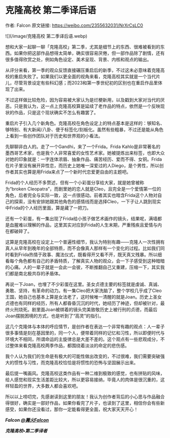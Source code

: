 # 克隆高校 第二季译后语

作者: Falcon
原文链接: https://weibo.com/2355632031/NrXrCsLC0

![](/image/克隆高校 第二季译后语.webp)

想和大家一起聊一聊「克隆高校」第二季，尤其是细节上的东西、很难被看到的东西。如果你把这部作品想得太简单，确实很容易厌倦，但一部作品除了剧情，还有很多值得欣赏之处，例如角色设定、美术呈现、背景、内核和观点的输出。

从评分来看，第一季的观众反馈直接碾压重启后的新季，不过这未必意味着克隆高校的重启失败了。如果我们以更全面的视角来看，克隆高校其实就是一个当代片儿，尽管背景设定有些科幻感；而2023和第一季世纪初的区别也在重启作品里体现了出来。

不过这样做比较危险，因为容易被大家认为是烂梗新用，以及戳到大家对当代的厌恶。只是我认为，这一点上克隆高校算是延续了老作品的特点，依然是一个反映现状的作品，只是这个现状确实不怎么有趣罢了。

重启片子引入几个新角色。克隆高校在角色设定上的特点基本是这样的：够知名、够特别、有大新闻/八卦、便于标签化/刻板化。虽然有些粗暴，不过还是能从角色上看到一些创作团队对于历史和世界观的小看法。

先聊聊非白人的。走了一个Gandhi，来了一个Frida。Frida Kahlo是非常著名的墨西哥艺术家，也是我个人非常喜爱的女性艺术家。她被提炼出来标签，也即大众对她的印象就是：一字连体浓眉、抽象作品、痛苦经历、爱而不得、女铜。Frida在片子里没有展开异性恋，而历史上她唯一深爱过的人Diego，是个男性，所以创作者其实也算是用Frida来点了一个新时代恋爱更自由的主题吧。

Frida的个人经历不多赘述，但有一个小彩蛋分享给大家，就是她曾被称为“broken Cleopatra”，而剧里她的恋人就是Cleo，且完全是一个爱情第一位的角色，后者完全与实际一致，这一点很感动。前者其实也暗含Frida这个人物对自己的探索，没有安排她跟其他角色的感情线而是选择Cleo，一下子让人跳到现实中Frida的个人经历里面，算是藏了一把刀。

还有一个彩蛋，有一集出现了Frida给小孩子做艺术画作的镜头，结果呢，满墙都是血腥难以理解的作品，这里其实对应到Frida的人生末期，严重残疾且爱情与内在都破碎了。

这算是克隆高校在设定上一个普遍性细节，我认为特别有趣——克隆人一次性拥有真人从早年到晚年的全部特质，而不会像真人那样有一个变化的过程。比如我们同时看到Frida热情于政事、魔法仪式，既看得开又看不开，既天真又残暴。所以细看每个角色都有自己的矛盾特质，了解真实人物的观众，会一下子感受到这种暗暗的心痛。人的一辈子就是一会此一会彼，不断推翻自己又重建，压缩一下，其实我们都是南北极共存的矛盾体。

再说一下Joan，也埋了不少彩蛋在这里。圣女贞德主要的标签就是虔诚、真诚、勇敢、坚持，有革命的动力。有一集Cleo把大家洗脑了，整个学校几乎成了Cleo王国，她自己也基本上算是女法老了，这时候唯一清醒的就是Joan。历史上圣女贞德也有同样的经历，所有人都昏昏沉沉的时代，她经历了神迹，但却被针对，最终火刑烧死。剧里面Joan被绑着的镜头完美致敬历史上被行刑的贞德，而最后Joan摆脱困境的方式，也是听到了“高灵”的指引。

这几个克隆体与本体的呼应情节，是创作者在表达一个非常有趣的观点：人一辈子很多事情是刻在基因里的，同一个人，便带着同样的记忆和习性，所以即便时代与环境大不相同，所谓命运的主旋律总是大差不差的。这个观点有一些悲观成分，不过整体来看克隆高校两季作品，都围绕着淡淡的命定的悲伤感。

我个人认为我们的生命是有极大的可能性做出改变的，不过很难，我们需要突破强大的惯性与习性，而克隆高校恰恰是将惯性的恐怖与坚固展示出来。

最后提一嘴画风。克隆高校这类作品有一种二维到极致的感觉，也有拼贴的风味，给人感觉和现实生活差距比较大，所以更容易接纳，毕竟人的肉体是很沉重的，这样轻盈的世界，大多数人都会喜欢吧。

所以以上唠叨完，先感谢读到这里的朋友！我认为创作者背后的小心思与作品融合得很好，确实是一部好作品，如果你看完了片子，也读到了这里，相信你会有些新感受，如果你还没看过，那你一定能看得更全面，祝大家天天开心！

***Falcon [@篝火Falcon](https://weibo.com/n/%E7%AF%9D%E7%81%ABFalcon)***

***克隆高校•第二季译者***